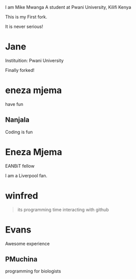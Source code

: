 
I am Mike Mwanga
A student at Pwani University, Kilifi Kenya


This is my First fork.

It is never serious!

# Jane


Instituition: Pwani University

Finally forked!




# eneza mjema

have fun


## Nanjala ##


Coding is fun

# Eneza Mjema

EANBiT fellow

I am a Liverpool fan.


# winfred
> its programming time 
interacting with github


# Evans 
Awesome experience

## PMuchina
programming for biologists



